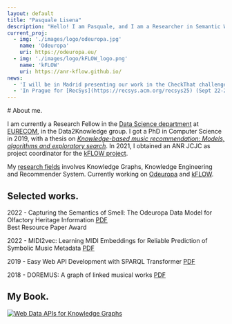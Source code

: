 ```yaml
---
layout: default
title: "Pasquale Lisena"
description: "Hello! I am Pasquale, and I am a Researcher in Semantic Web technologies. Currently at EURECOM, France"
current_proj:
  - img: './images/logo/odeuropa.jpg'
    name: 'Odeuropa'
    uri: https://odeuropa.eu/
  - img: './images/logo/kFLOW_logo.png'
    name: 'kFLOW'
    uri: https://anr-kflow.github.io/
news: 
  - 'I will be in Madrid presenting our work in the CheckThat challenge at [CLEF 2025](https://clef2025.clef-initiative.eu/) (Sept 9-12)'
  - 'In Prague for [RecSys](https://recsys.acm.org/recsys25) (Sept 22-26) for presenting our [LM-based playlist recommender](https://playlist-recommendation.tools.eurecom.fr/)'
---
```


<section class="box" markdown="1">
# About me.

I am currently a Research Fellow in the [Data Science department](https://ds.eurecom.fr/) at [EURECOM](http://www.eurecom.fr/), in the Data2Knowledge group.
I got a PhD in Computer Science in 2019, with a thesis on [_Knowledge-based music recommendation: Models, algorithms and exploratory search_](./research#phd-thesis). In 2021, I obtained an ANR JCJC as project coordinator for the [kFLOW project](https://anr-kflow.github.io/).

My [research fields](./research) involves Knowledge Graphs, Knowledge Engineering and Recommender System. Currently working on [Odeuropa](https://odeuropa.eu/) and [kFLOW](https://anr-kflow.github.io/).
</section>

<section class="box" markdown="1">

# Selected works.
2022 - Capturing the Semantics of Smell: The Odeuropa Data Model for Olfactory Heritage Information
<span class="links inline" markdown="1">
[PDF](http://doi.org/10.3233/SW-210446)
</span>  
<span class="award">Best Resource Paper Award</span>


2022 - MIDI2vec: Learning MIDI Embeddings for Reliable Prediction of Symbolic Music Metadata
<span class="links inline" markdown="1">
[PDF](http://doi.org/10.3233/SW-210446)
</span>  

2019 - Easy Web API Development with SPARQL Transformer
<span class="links inline" markdown="1">
[PDF](http://www.eurecom.fr/en/publication/5927/download/data-publi-5927.pdf)
</span>  

2018 - DOREMUS: A graph of linked musical works
<span class="links inline" markdown="1">
[PDF](http://www.eurecom.fr/fr/publication/5565/download/data-publi-5565.pdf)
</span>  

</section>

<section class="box" markdown="1">

# My Book.

[![Web Data APIs for Knowledge Graphs](https://media.springernature.com/full/springer-static/cover-hires/book/978-3-031-01917-3)](https://link.springer.com/book/10.1007/978-3-031-01917-3)

</section>
